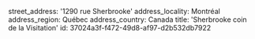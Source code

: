 street_address: '1290 rue Sherbrooke'
address_locality: Montréal
address_region: Québec
address_country: Canada
title: 'Sherbrooke coin de la Visitation'
id: 37024a3f-f472-49d8-af97-d2b532db7922
